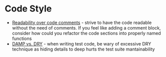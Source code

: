 # Code Style

* [Readability over code comments](https://martinfowler.com/bliki/FunctionLength.html) - strive to have the code readable without the need of comments. If you feel like adding a comment block, consider how could you refactor the code sections into properly named functions
* [DAMP vs. DRY](https://stackoverflow.com/questions/6453235/what-does-damp-not-dry-mean-when-talking-about-unit-tests) - when writing test code, be wary of excessive DRY technique as hiding details to deep hurts the test suite mantainability
